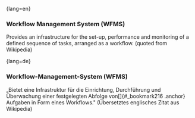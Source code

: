 {lang=en}
### Workflow Management System (WFMS)

Provides an infrastructure for the set-up, performance and monitoring of a defined sequence of tasks, arranged as a workflow. (quoted from Wikipedia)


{lang=de}
### Workflow-Management-System (WFMS)

„Bietet eine Infrastruktur für die Einrichtung, Durchführung und
Überwachung einer festgelegten Abfolge von[]{#_bookmark216 .anchor}
Aufgaben in Form eines Workflows." (Übersetztes englisches Zitat aus
Wikipedia)

